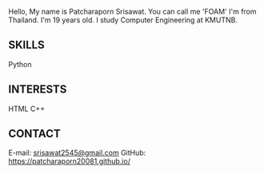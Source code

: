 Hello,
My name is Patcharaporn Srisawat. You can call me 'FOAM'
I'm from Thailand. I'm 19 years old.
I study Computer Engineering at KMUTNB.

## SKILLS
Python

## INTERESTS
HTML
C++

## CONTACT
E-mail: srisawat2545@gmail.com
GitHub: https://patcharaporn20081.github.io/
